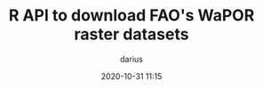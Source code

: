---
title: "R API to download FAO's WaPOR raster datasets"
layout: post
date: 2020-10-31 11:15
tag: 
 - raster
 - WaPOR API
 - R
projects: false
hidden: false # don't count this post in blog pagination
description: "An R API to easily query and download raster datasets from FAO's WaPOR."
category: blog
author: darius
---